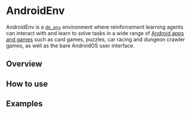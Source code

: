 # AndroidEnv

AndroidEnv is a [`dm_env`](https://github.com/deepmind/dm_env) environment where
reinforcement learning agents can interact with and learn to solve tasks in a
wide range of [Android apps and games](task_suites.md) such as card games,
puzzles, car racing and dungeon crawler games, as well as the bare AndroidOS
user interface.

## Overview

## How to use

## Examples
